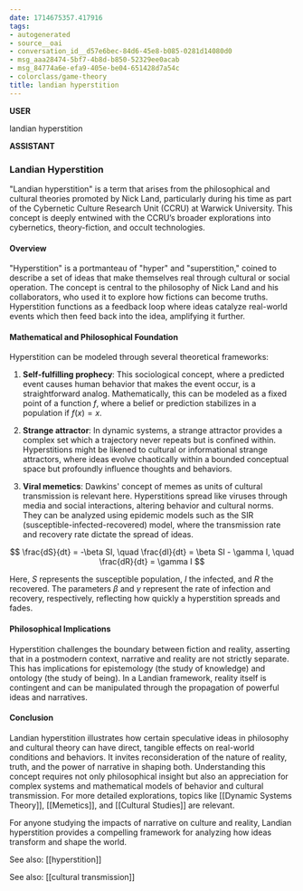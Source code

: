 ```yaml
---
date: 1714675357.417916
tags:
- autogenerated
- source__oai
- conversation_id__d57e6bec-84d6-45e8-b085-0281d14080d0
- msg_aaa28474-5bf7-4b8d-b850-52329ee0acab
- msg_84774a6e-efa9-405e-be04-651428d7a54c
- colorclass/game-theory
title: landian hyperstition
---
```


**USER**

landian hyperstition


**ASSISTANT**

### Landian Hyperstition

"Landian hyperstition" is a term that arises from the philosophical and cultural theories promoted by Nick Land, particularly during his time as part of the Cybernetic Culture Research Unit (CCRU) at Warwick University. This concept is deeply entwined with the CCRU’s broader explorations into cybernetics, theory-fiction, and occult technologies.

#### Overview

"Hyperstition" is a portmanteau of "hyper" and "superstition," coined to describe a set of ideas that make themselves real through cultural or social operation. The concept is central to the philosophy of Nick Land and his collaborators, who used it to explore how fictions can become truths. Hyperstition functions as a feedback loop where ideas catalyze real-world events which then feed back into the idea, amplifying it further.

#### Mathematical and Philosophical Foundation

Hyperstition can be modeled through several theoretical frameworks:

1. **Self-fulfilling prophecy**:
   This sociological concept, where a predicted event causes human behavior that makes the event occur, is a straightforward analog. Mathematically, this can be modeled as a fixed point of a function $f$, where a belief or prediction stabilizes in a population if $f(x) = x$.

2. **Strange attractor**:
   In dynamic systems, a strange attractor provides a complex set which a trajectory never repeats but is confined within. Hyperstitions might be likened to cultural or informational strange attractors, where ideas evolve chaotically within a bounded conceptual space but profoundly influence thoughts and behaviors.

3. **Viral memetics**:
   Dawkins' concept of memes as units of cultural transmission is relevant here. Hyperstitions spread like viruses through media and social interactions, altering behavior and cultural norms. They can be analyzed using epidemic models such as the SIR (susceptible-infected-recovered) model, where the transmission rate and recovery rate dictate the spread of ideas.

$$ \frac{dS}{dt} = -\beta SI, \quad \frac{dI}{dt} = \beta SI - \gamma I, \quad \frac{dR}{dt} = \gamma I $$

Here, $S$ represents the susceptible population, $I$ the infected, and $R$ the recovered. The parameters $\beta$ and $\gamma$ represent the rate of infection and recovery, respectively, reflecting how quickly a hyperstition spreads and fades.

#### Philosophical Implications

Hyperstition challenges the boundary between fiction and reality, asserting that in a postmodern context, narrative and reality are not strictly separate. This has implications for epistemology (the study of knowledge) and ontology (the study of being). In a Landian framework, reality itself is contingent and can be manipulated through the propagation of powerful ideas and narratives.

#### Conclusion

Landian hyperstition illustrates how certain speculative ideas in philosophy and cultural theory can have direct, tangible effects on real-world conditions and behaviors. It invites reconsideration of the nature of reality, truth, and the power of narrative in shaping both. Understanding this concept requires not only philosophical insight but also an appreciation for complex systems and mathematical models of behavior and cultural transmission. For more detailed explorations, topics like [[Dynamic Systems Theory]], [[Memetics]], and [[Cultural Studies]] are relevant.

For anyone studying the impacts of narrative on culture and reality, Landian hyperstition provides a compelling framework for analyzing how ideas transform and shape the world.

See also: [[hyperstition]]


See also: [[cultural transmission]]